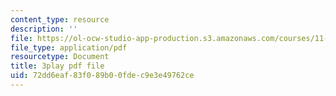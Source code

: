 ```yaml
---
content_type: resource
description: ''
file: https://ol-ocw-studio-app-production.s3.amazonaws.com/courses/11-601-introduction-to-environmental-policy-and-planning-fall-2016/72dd6eaf83f089b00fdec9e3e49762ce_gj8RoTm9jxM.pdf
file_type: application/pdf
resourcetype: Document
title: 3play pdf file
uid: 72dd6eaf-83f0-89b0-0fde-c9e3e49762ce
---
```

